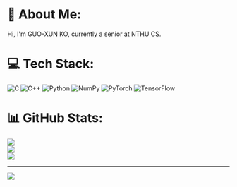 # 💫 About Me:
Hi, I'm GUO-XUN KO, currently a senior at NTHU CS.


# 💻 Tech Stack:
![C](https://img.shields.io/badge/c-%2300599C.svg?style=for-the-badge&logo=c&logoColor=white) ![C++](https://img.shields.io/badge/c++-%2300599C.svg?style=for-the-badge&logo=c%2B%2B&logoColor=white) ![Python](https://img.shields.io/badge/python-3670A0?style=for-the-badge&logo=python&logoColor=ffdd54) ![NumPy](https://img.shields.io/badge/numpy-%23013243.svg?style=for-the-badge&logo=numpy&logoColor=white) ![PyTorch](https://img.shields.io/badge/PyTorch-%23EE4C2C.svg?style=for-the-badge&logo=PyTorch&logoColor=white) ![TensorFlow](https://img.shields.io/badge/TensorFlow-%23FF6F00.svg?style=for-the-badge&logo=TensorFlow&logoColor=white)
# 📊 GitHub Stats:
![](https://github-readme-stats.vercel.app/api?username=koIsNice&theme=dark&hide_border=false&include_all_commits=false&count_private=false)<br/>
![](https://github-readme-streak-stats.herokuapp.com/?user=koIsNice&theme=dark&hide_border=false)<br/>
![](https://github-readme-stats.vercel.app/api/top-langs/?username=koIsNice&theme=dark&hide_border=false&include_all_commits=false&count_private=false&layout=compact)

---
[![](https://visitcount.itsvg.in/api?id=koIsNice&icon=0&color=0)](https://visitcount.itsvg.in)

<!-- Proudly created with GPRM ( https://gprm.itsvg.in ) -->

